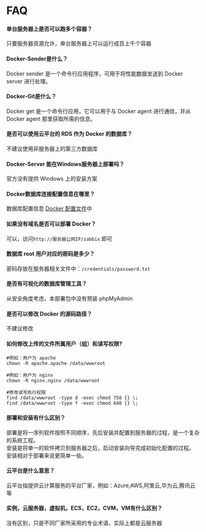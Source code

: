 # FAQ

#### 单台服务器上是否可以跑多个容器？

只要服务器资源允许，单台服务器上可以运行成百上千个容器

#### Docker-Sender是什么？

Docker sender 是一个命令行应用程序，可用于将性能数据发送到 Docker server 进行处理。

#### Docker-Git是什么？

Docker get 是一个命令行应用，它可以用于与 Docker agent 进行通信，并从 Docker agent 那里获取所需的信息。

#### 是否可以使用云平台的 RDS 作为 Docker 的数据库？

不建议使用非服务器上的第三方数据库

#### Docker-Server 能在Windows服务器上部署吗？

官方没有提供 Windows 上的安装方案

#### Docker数据库连接配置信息在哪里？

数据库配置信息 [Docker 配置文件](/zh/stack-components.html#zabbix)中

#### 如果没有域名是否可以部署 Docker？

可以，访问`http://服务器公网IP/zabbix` 即可

#### 数据库 root 用户对应的密码是多少？

密码存放在服务器相关文件中：`/credentials/password.txt`

#### 是否有可视化的数据库管理工具？

从安全角度考虑，本部署包中没有预装 phpMyAdmin

#### 是否可以修改 Docker 的源码路径？

不建议修改

#### 如何修改上传的文件所属用户（组）和读写权限?

```shell
#例如：用户为 apache
chown -R apache.apache /data/wwwroot

#例如：用户为 nginx
chown -R nginx.nginx /data/wwwroot

#修改读写执行权限
find /data/wwwroot -type d -exec chmod 750 {} \;
find /data/wwwroot -type f -exec chmod 640 {} \;
```
#### 部署和安装有什么区别？

部署是将一序列软件按照不同顺序，先后安装并配置到服务器的过程，是一个复杂的系统工程。  
安装是将单一的软件拷贝到服务器之后，启动安装向导完成初始化配置的过程。  
安装相对于部署来说更简单一些。 

#### 云平台是什么意思？

云平台指提供云计算服务的平台厂家，例如：Azure,AWS,阿里云,华为云,腾讯云等

#### 实例，云服务器，虚拟机，ECS，EC2，CVM，VM有什么区别？

没有区别，只是不同厂家所采用的专业术语，实际上都是云服务器